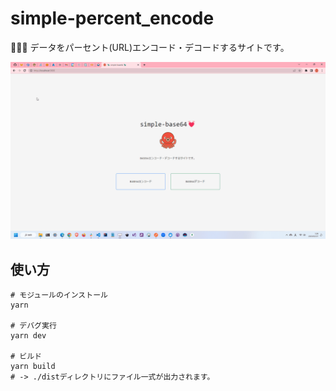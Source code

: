 # simple-percent_encode

🦖🦖🦖 データをパーセント(URL)エンコード・デコードするサイトです。  

![成果物](./docs/img/fruit.gif)  

## 使い方

```shell
# モジュールのインストール
yarn

# デバグ実行
yarn dev

# ビルド
yarn build
# -> ./distディレクトリにファイル一式が出力されます。
```

